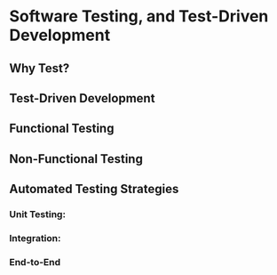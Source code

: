 # Software Testing, and Test-Driven Development

## Why Test?

## Test-Driven Development

## Functional Testing

## Non-Functional Testing

## Automated Testing Strategies
### Unit Testing:
### Integration:
### End-to-End
